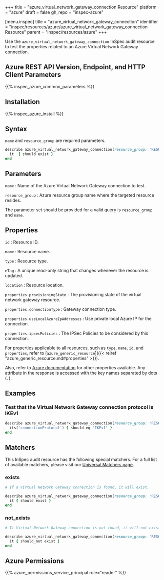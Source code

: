 +++
title = "azure_virtual_network_gateway_connection Resource"
platform = "azure"
draft = false
gh_repo = "inspec-azure"

[menu.inspec]
title = "azure_virtual_network_gateway_connection"
identifier = "inspec/resources/azure/azure_virtual_network_gateway_connection Resource"
parent = "inspec/resources/azure"
+++

Use the `azure_virtual_network_gateway_connection` InSpec audit resource to test the properties related to an Azure Virtual Network Gateway connection.

## Azure REST API Version, Endpoint, and HTTP Client Parameters

{{% inspec_azure_common_parameters %}}

## Installation

{{% inspec_azure_install %}}

## Syntax

`name` and `resource_group`  are required parameters.

```ruby
describe azure_virtual_network_gateway_connection(resource_group: 'RESOURCE_GROUP', name: 'VIRTUAL_NETWORK_NAME') do
  it  { should exist }
end
```

## Parameters

`name`
: Name of the Azure Virtual Network Gateway connection to test.

`resource_group`
: Azure resource group name where the targeted resource resides.

The parameter set should be provided for a valid query is `resource_group` and `name`.

## Properties

`id`
: Resource ID.

`name`
: Resource name.

`type`
: Resource type.

`eTag`
: A unique read-only string that changes whenever the resource is updated.

`location`
: Resource location.

`properties.provisioningState`
: The provisioning state of the virtual network gateway resource.

`properties.connectionType`
: Gateway connection type.

`properties.useLocalAzureIpAddresses`
: Use private local Azure IP for the connection.

`properties.ipsecPolicies`
: The IPSec Policies to be considered by this connection.

For properties applicable to all resources, such as `type`, `name`, `id`, and `properties`, refer to [`azure_generic_resource`]({{< relref "azure_generic_resource.md#properties" >}}).

Also, refer to [Azure documentation](https://docs.microsoft.com/en-us/rest/api/network-gateway/virtual-network-gateway-connections/get) for other properties available. Any attribute in the response is accessed with the key names separated by dots (`.`).

## Examples

### Test that the Virtual Network Gateway connection protocol is IKEv1

```ruby
describe azure_virtual_network_gateway_connection(resource_group: 'RESOURCE_GROUP', name: 'VIRTUAL_NETWORK_NAME') do
  its('connectionProtocol') { should eq 'IKEv1' }
end
```

## Matchers

This InSpec audit resource has the following special matchers. For a full list of available matchers, please visit our [Universal Matchers page](/inspec/matchers/).

### exists

```ruby
# If a Virtual Network Gateway connection is found, it will exist.

describe azure_virtual_network_gateway_connection(resource_group: 'RESOURCE_GROUP', name: 'VIRTUAL_NETWORK_NAME') do
  it { should exist }
end
```

### not_exists

```ruby
# If Virtual Network Gateway connection is not found, it will not exist.

describe azure_virtual_network_gateway_connection(resource_group: 'RESOURCE_GROUP', name: 'VIRTUAL_NETWORK_NAME') do
  it { should_not exist }
end
```

## Azure Permissions

{{% azure_permissions_service_principal role="reader" %}}
